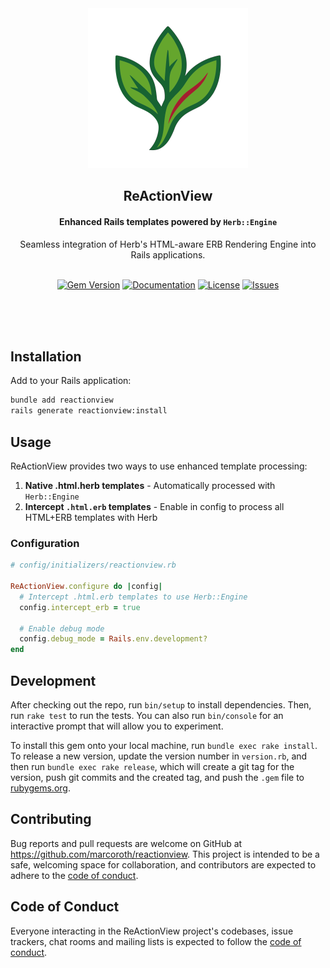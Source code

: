 <div align="center">
  <img alt="ReActionView - Enhanced Rails templates" style="height: 256px" height="256px" src="assets/reactionview.png">
</div>

<h2 align="center">ReActionView</h2>

<h4 align="center">Enhanced Rails templates powered by <code>Herb::Engine</code></h4>

<div align="center">Seamless integration of Herb's HTML-aware ERB Rendering Engine into Rails applications.</div><br/>

<p align="center">
  <a href="https://rubygems.org/gems/reactionview"><img alt="Gem Version" src="https://img.shields.io/gem/v/reactionview"></a>
  <a href="https://herb-tools.dev"><img alt="Documentation" src="https://img.shields.io/badge/documentation-available-green"></a>
  <a href="https://github.com/marcoroth/reactionview/blob/main/LICENSE.txt"><img alt="License" src="https://img.shields.io/github/license/marcoroth/reactionview"></a>
  <a href="https://github.com/marcoroth/reactionview/issues"><img alt="Issues" src="https://img.shields.io/github/issues/marcoroth/reactionview"></a>
</p>

<br/><br/><br/>

## Installation

Add to your Rails application:

```bash
bundle add reactionview
rails generate reactionview:install
```

## Usage

ReActionView provides two ways to use enhanced template processing:

1. **Native .html.herb templates** - Automatically processed with `Herb::Engine`
2. **Intercept `.html.erb` templates** - Enable in config to process all HTML+ERB templates with Herb

### Configuration

```ruby
# config/initializers/reactionview.rb

ReActionView.configure do |config|
  # Intercept .html.erb templates to use Herb::Engine
  config.intercept_erb = true

  # Enable debug mode
  config.debug_mode = Rails.env.development?
end
```

## Development

After checking out the repo, run `bin/setup` to install dependencies. Then, run `rake test` to run the tests. You can also run `bin/console` for an interactive prompt that will allow you to experiment.

To install this gem onto your local machine, run `bundle exec rake install`. To release a new version, update the version number in `version.rb`, and then run `bundle exec rake release`, which will create a git tag for the version, push git commits and the created tag, and push the `.gem` file to [rubygems.org](https://rubygems.org).

## Contributing

Bug reports and pull requests are welcome on GitHub at https://github.com/marcoroth/reactionview. This project is intended to be a safe, welcoming space for collaboration, and contributors are expected to adhere to the [code of conduct](https://github.com/marcoroth/reactionview/blob/main/CODE_OF_CONDUCT.md).

## Code of Conduct

Everyone interacting in the ReActionView project's codebases, issue trackers, chat rooms and mailing lists is expected to follow the [code of conduct](https://github.com/marcoroth/reactionview/blob/main/CODE_OF_CONDUCT.md).
